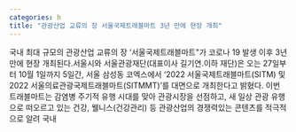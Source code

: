```yaml
---
categories: h
title: "관광산업 교류의 장 서울국제트래블마트 3년 만에 현장 개최"
---
```

국내 최대 규모의 관광산업 교류의 장 ‘서울국제트래블마트"가 코로나 19 발생 이후 3년 만에 현장 개최된다.서울시와 서울관광재단(대표이사 길기연.이하 재단)은 오는 27일부터 10월 1일까지 5일간, 서울 삼성동 코엑스에서 ‘2022 서울국제트래블마트(SITM) 및 2022 서울의료관광국제트래블마트(SITMMT)’를 대면으로 개최한다고 밝혔다. 이번 트래블마트는 감염병 주기적 유행 시대를 맞아 관광시장을 선점하고, 새 일상 관광 유행으로 떠오르고 있는 건강, 웰니스(건강관리) 등 관광산업의 경쟁력있는 콘텐츠를 적극적으로 알려 국내